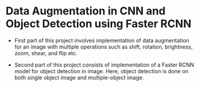 # Data Augmentation in CNN and Object Detection using Faster RCNN

- First part of this project involves implementation of data augmentation for an image with multiple operations such as shift, rotation, brightness, zoom, shear, and flip etc. 

- Second part of this project consists of implementation of a Faster RCNN model for object detection in image. Here, object detection is done on both single object image and multiple-object image.
